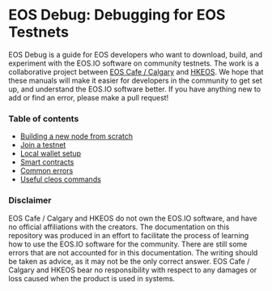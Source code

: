# EOS Debug: Debugging for EOS Testnets

EOS Debug is a guide for EOS developers who want to download, build, and experiment with the EOS.IO software on community testnets. The work is a collaborative project between [EOS Cafe / Calgary](http://eos.cafe) and [HKEOS](http://www.hkeos.com/). We hope that these manuals will make it easier for developers in the community to get set up, and understand the EOS.IO software better. If you have anything new to add or find an error, please make a pull request!

### Table of contents

* [Building a new node from scratch](https://github.com/nmsz97/eos-debug/blob/master/new-node.md)
* [Join a testnet](https://github.com/nmsz97/eos-debug/blob/master/joining-testnet.md)
* [Local wallet setup](https://github.com/nmsz97/eos-debug/blob/master/local-wallet.md)
* [Smart contracts](https://github.com/nmsz97/eos-debug/blob/master/smart-contracts.md)
* [Common errors](https://github.com/nmsz97/eos-debug/blob/master/common-errors.md)
* [Useful cleos commands](https://github.com/nmsz97/eos-debug/blob/master/cleos-commands.md)

### Disclaimer

EOS Cafe / Calgary and HKEOS do not own the EOS.IO software, and have no official affiliations with the creators. The documentation on this repository was produced in an effort to facilitate the process of learning how to use the EOS.IO software for the community. There are still some errors that are not accounted for in this documentation. The writing should be taken as advice, as it may not be the only correct answer. EOS Cafe / Calgary and HKEOS bear no responsibility with respect to any damages or loss caused when the product is used in systems.
